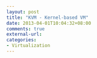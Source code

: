 ```yaml
---
layout: post
title: "KVM - Kernel-based VM"
date: 2013-04-01T10:04:32+08:00
comments: true
external-url: 
categories: 
- Virtualization
---
```


